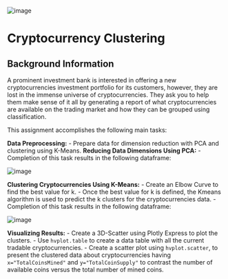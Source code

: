 ![image](https://user-images.githubusercontent.com/65314799/99164794-02ac6080-26cb-11eb-8e0e-598b3be556fd.png)



# Cryptocurrency Clustering

## Background Information

A prominent investment bank is interested in offering a new cryptocurrencies investment portfolio for its customers, however, they are lost in the immense universe of cryptocurrencies. They ask you to help them make sense of it all by generating a report of what cryptocurrencies are available on the trading market and how they can be grouped using classification.

This assignment accomplishes the following main tasks:

**Data Preprocessing:** 
    - Prepare data for dimension reduction with PCA and clustering using K-Means.
**Reducing Data Dimensions Using PCA:** 
    - Completion of this task results in the following dataframe:
    
![image](https://user-images.githubusercontent.com/65314799/99163025-bf052700-26c9-11eb-95ab-be912f9c867b.png)

**Clustering Cryptocurrencies Using K-Means:** 
    - Create an Elbow Curve to find the best value for k.
    - Once the best value for k is defined, the Kmeans algorithm is used to predict the k clusters for the cryptocurrencies data. 
    - Completion of this task results in the following dataframe:

![image](https://user-images.githubusercontent.com/65314799/99163035-da703200-26c9-11eb-80b1-2e527dd5149a.png)

**Visualizing Results:** 
    - Create a 3D-Scatter using Plotly Express to plot the clusters.
    - Use `hvplot.table` to create a data table with all the current tradable cryptocurrencies.
    - Create a scatter plot using `hvplot.scatter`, to present the clustered data about cryptocurrencies having `x="TotalCoinsMined"` and `y="TotalCoinSupply"` to contrast the number of available coins versus the total number of mined coins.
